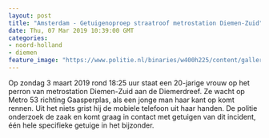 ```yaml
---
layout: post
title: "Amsterdam - Getuigenoproep straatroof metrostation Diemen-Zuid"
date: Thu, 07 Mar 2019 10:39:00 GMT
categories: 
- noord-holland 
- diemen 
feature_image: "https://www.politie.nl/binaries/w400h225/content/gallery/politie/stockfotos/infra-en-voertuigen/twee-agenten-staan-bij-ingang-sprintertrein.jpg"
---
```


Op zondag 3 maart 2019 rond 18:25 uur staat een 20-jarige vrouw op het perron van metrostation Diemen-Zuid aan de Diemerdreef. Ze wacht op Metro 53 richting Gaasperplas, als een jonge man haar kant op komt rennen. Uit het niets grist hij de mobiele telefoon uit haar handen. De politie onderzoek de zaak en komt graag in contact met getuigen van dit incident, één hele specifieke getuige in het bijzonder.
